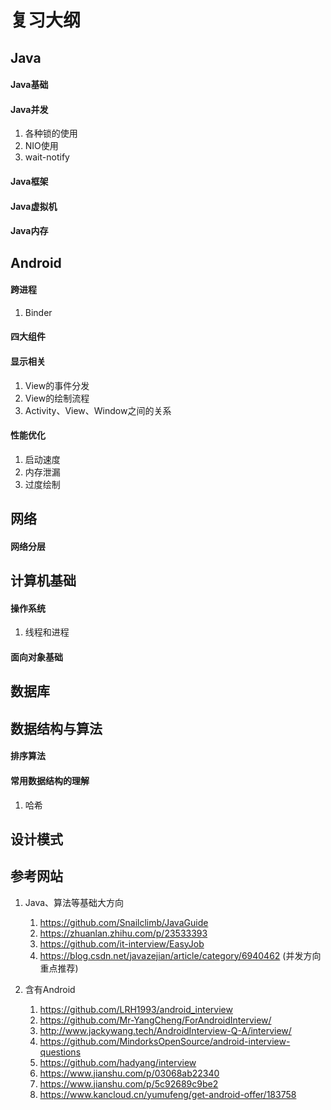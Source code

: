 # 复习大纲

## Java
#### Java基础

#### Java并发
1. 各种锁的使用
2. NIO使用
3. wait-notify 


#### Java框架

#### Java虚拟机

#### Java内存



## Android
#### 跨进程
1. Binder

#### 四大组件


#### 显示相关
1. View的事件分发
2. View的绘制流程
3. Activity、View、Window之间的关系

#### 性能优化
1. 启动速度
2. 内存泄漏
3. 过度绘制


## 网络
#### 网络分层

## 计算机基础
#### 操作系统
1. 线程和进程

#### 面向对象基础


## 数据库


## 数据结构与算法
#### 排序算法
#### 常用数据结构的理解
1. 哈希


## 设计模式

## 参考网站
1. Java、算法等基础大方向
	1. https://github.com/Snailclimb/JavaGuide
	2. https://zhuanlan.zhihu.com/p/23533393
	3. https://github.com/it-interview/EasyJob
	4. https://blog.csdn.net/javazejian/article/category/6940462 (并发方向重点推荐)
	
2. 含有Android
	1. https://github.com/LRH1993/android_interview
	2. https://github.com/Mr-YangCheng/ForAndroidInterview/
	3. http://www.jackywang.tech/AndroidInterview-Q-A/interview/
	4. https://github.com/MindorksOpenSource/android-interview-questions
	5. https://github.com/hadyang/interview
	6. https://www.jianshu.com/p/03068ab22340
	7. https://www.jianshu.com/p/5c92689c9be2
	8. https://www.kancloud.cn/yumufeng/get-android-offer/183758